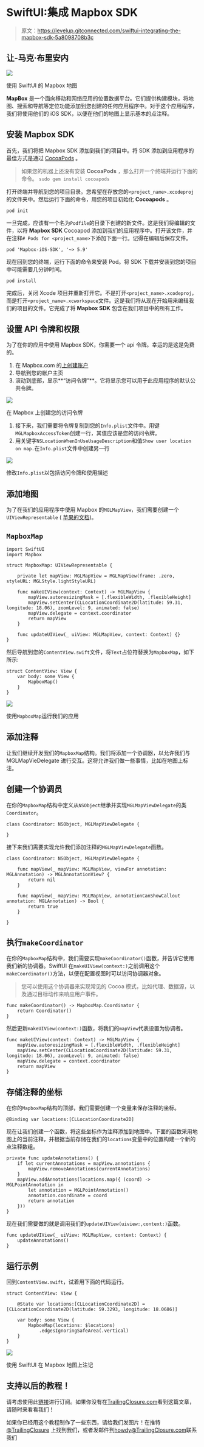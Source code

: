 # SwiftUI:集成 Mapbox SDK

> 原文：<https://levelup.gitconnected.com/swiftui-integrating-the-mapbox-sdk-5a8098708b3c>

## 让-马克·布里安内

![](img/1057e41d29faf506b19a5bdc996436ca.png)

使用 SwiftUI 的 Mapbox 地图

**MapBox** 是一个面向移动和网络应用的位置数据平台。它们提供构建模块，将地图、搜索和导航等定位功能添加到您创建的任何应用程序中。对于这个应用程序，我们将使用他们的 iOS SDK，以便在他们的地图上显示基本的点注释。

## 安装 Mapbox SDK

首先，我们将把 Mapbox SDK 添加到我们的项目中。将 SDK 添加到应用程序的最佳方式是通过 [CocoaPods](https://guides.cocoapods.org/using/getting-started.html) 。

> 如果您的机器上还没有安装 **CocoaPods** ，那么打开一个终端并运行下面的命令。
> `sudo gem install cocoapods`

打开终端并导航到您的项目目录。您希望在存放您的`<project_name>.xcodeproj`的文件夹中。然后运行下面的命令，用您的项目初始化 **Cocoapods** 。

```
pod init
```

一旦完成，应该有一个名为`Podfile`的目录下创建的新文件。这是我们将编辑的文件，以将 **Mapbox SDK** Cocoapod 添加到我们的应用程序中。打开该文件，并在注释`# Pods for <project_name>`下添加下面一行。记得在编辑后保存文件。

```
pod 'Mapbox-iOS-SDK', '~> 5.9'
```

现在回到您的终端，运行下面的命令来安装 Pod。将 SDK 下载并安装到您的项目中可能需要几分钟时间。

```
pod install
```

完成后，关闭 Xcode 项目并重新打开它。不是打开`<project_name>.xcodeproj`，而是打开`<project_name>.xcworkspace`文件。这是我们将从现在开始用来编辑我们的项目的文件。它完成了将 **Mapbox SDK** 包含在我们项目中的所有工作。

## 设置 API 令牌和权限

为了在你的应用中使用 Mapbox SDK，你需要一个 api 令牌。幸运的是这是免费的。

1.  在 Mapbox.com 的[上创建账户](https://mapbox.com)
2.  导航到您的帐户主页
3.  滚动到底部，显示**“访问令牌”**。它将显示您可以用于此应用程序的默认公共令牌。

![](img/b4dfd071ed204163841500fe8c73ef1b.png)

在 Mapbox 上创建您的访问令牌

1.  接下来，我们需要将令牌复制到您的`Info.plist`文件中。用键`MGLMapboxAccessToken`创建一行，其值应该是您的访问令牌。
2.  用关键字`NSLocationWhenInUseUsageDescription`和值`Show user location on map.`在`Info.plist`文件中创建另一行

![](img/e7ccc200640fe949beacd7a157795f27.png)

修改`Info.plist`以包括访问令牌和使用描述

## 添加地图

为了在我们的应用程序中使用 Mapbox 的`MGLMapView`，我们需要创建一个`UIViewRepresentable` ( [苹果的文档](https://developer.apple.com/documentation/swiftui/uiviewrepresentable))。

## `MapboxMap`

```
import SwiftUI
import Mapbox

struct MapboxMap: UIViewRepresentable {

    private let mapView: MGLMapView = MGLMapView(frame: .zero, styleURL: MGLStyle.lightStyleURL)

    func makeUIView(context: Context) -> MGLMapView {
        mapView.autoresizingMask = [.flexibleWidth, .flexibleHeight]
        mapView.setCenter(CLLocationCoordinate2D(latitude: 59.31, longitude: 18.06), zoomLevel: 9, animated: false)
        mapView.delegate = context.coordinator
        return mapView
    }

    func updateUIView(_ uiView: MGLMapView, context: Context) {}
}
```

然后导航到您的`ContentView.swift`文件，将`Text`占位符替换为`MapboxMap`，如下所示:

```
struct ContentView: View {
    var body: some View {
        MapboxMap()
    }
}
```

![](img/75b330b177f085d68ba825acf9e9e7bd.png)

使用`MapboxMap`运行我们的应用

## 添加注释

让我们继续开发我们的`MapboxMap`结构。我们将添加一个协调器，以允许我们与 MGLMapVieDelegate 进行交互。这将允许我们做一些事情，比如在地图上标注。

## 创建一个协调员

在你的`MapboxMap`结构中定义从`NSObject`继承并实现`MGLMapViewDelegate`的类`Coordinator`。

```
class Coordinator: NSObject, MGLMapViewDelegate {

}
```

接下来我们需要实现允许我们添加注释的`MGLMapViewDelegate`函数。

```
class Coordinator: NSObject, MGLMapViewDelegate {

    func mapView(_ mapView: MGLMapView, viewFor annotation: MGLAnnotation) -> MGLAnnotationView? {
        return nil
    }

    func mapView(_ mapView: MGLMapView, annotationCanShowCallout annotation: MGLAnnotation) -> Bool {
        return true
    }

}
```

## 执行`makeCoordinator`

在你的`MapboxMap`结构中，我们需要实现`makeCoordinator()`函数，并告诉它使用我们新的协调器。SwiftUI 在`makeUIView(context:)`之前调用这个`makeCoordinator()`方法，以便在配置视图时可以访问协调器对象。

> 您可以使用这个协调器来实现常见的 Cocoa 模式，比如代理、数据源，以及通过目标动作来响应用户事件。

```
func makeCoordinator() -> MapboxMap.Coordinator {
    return Coordinator()
}
```

然后更新`makeUIView(context:)`函数，将我们的`mapView`代表设置为协调者。

```
func makeUIView(context: Context) -> MGLMapView {
    mapView.autoresizingMask = [.flexibleWidth, .flexibleHeight]
    mapView.setCenter(CLLocationCoordinate2D(latitude: 59.31, longitude: 18.06), zoomLevel: 9, animated: false)
    mapView.delegate = context.coordinator
    return mapView
}
```

## 存储注释的坐标

在你的`MapboxMap`结构的顶部，我们需要创建一个变量来保存注释的坐标。

```
@Binding var locations:[CLLocationCoordinate2D]
```

现在让我们创建一个函数，将这些坐标作为注释添加到地图中。下面的函数采用地图上的当前注释，并根据当前存储在我们的`locations`变量中的位置构建一个新的点注释数组。

```
private func updateAnnotations() {
    if let currentAnnotations = mapView.annotations {
        mapView.removeAnnotations(currentAnnotations)
    }
    mapView.addAnnotations(locations.map({ (coord) -> MGLPointAnnotation in
        let annotation = MGLPointAnnotation()
        annotation.coordinate = coord
        return annotation
    }))
}
```

现在我们需要做的就是调用我们的`updateUIView(uiview:,context:)`函数。

```
func updateUIView(_ uiView: MGLMapView, context: Context) {
    updateAnnotations()
}
```

## 运行示例

回到`ContentView.swift`，试着用下面的代码运行。

```
struct ContentView: View {

    @State var locations:[CLLocationCoordinate2D] = [CLLocationCoordinate2D(latitude: 59.3293, longitude: 18.0686)]

    var body: some View {
        MapboxMap(locations: $locations)
            .edgesIgnoringSafeArea(.vertical)
    }
}
```

![](img/dce49c95d1ebd2841e244c3d468a8be6.png)

使用 SwiftUI 在 Mapbox 地图上注记

## 支持以后的教程！

请考虑使用此[链接](https://trailingclosure.com/signup)进行订阅。如果你没有在[TrailingClosure.com](https://trailingclosure.com/)看到这篇文章，请随时来看看我们！

如果你已经用这个教程制作了一些东西，请给我们发图片！在推特 [@TrailingClosure](https://twitter.com/TrailingClosure) 上找到我们，或者发邮件到[howdy@TrailingClosure.com](mailto:howdy@trailingclosure.com)联系我们